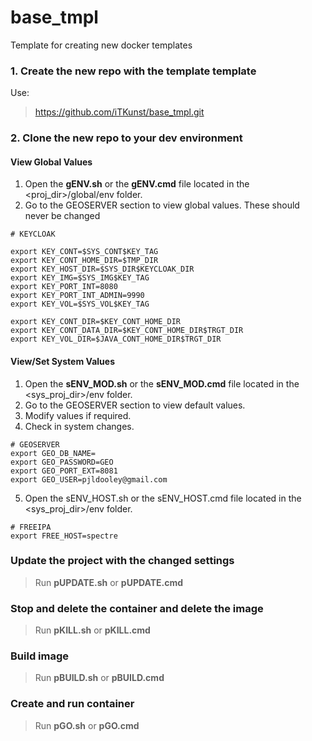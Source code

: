 # base_tmpl


Template for creating new docker templates

### 1. Create the new repo with the template template

Use:
> <https://github.com/iTKunst/base_tmpl.git>

### 2. Clone the new repo to your dev environment

#### View Global Values
1. Open the **gENV.sh** or the **gENV.cmd** file located in the <proj_dir>/global/env folder.
2. Go to the GEOSERVER section to view global values.  These should never be changed
```
# KEYCLOAK

export KEY_CONT=$SYS_CONT$KEY_TAG
export KEY_CONT_HOME_DIR=$TMP_DIR
export KEY_HOST_DIR=$SYS_DIR$KEYCLOAK_DIR
export KEY_IMG=$SYS_IMG$KEY_TAG
export KEY_PORT_INT=8080
export KEY_PORT_INT_ADMIN=9990
export KEY_VOL=$SYS_VOL$KEY_TAG

export KEY_CONT_DIR=$KEY_CONT_HOME_DIR
export KEY_CONT_DATA_DIR=$KEY_CONT_HOME_DIR$TRGT_DIR
export KEY_VOL_DIR=$JAVA_CONT_HOME_DIR$TRGT_DIR
```

#### View/Set System Values
1. Open the **sENV_MOD.sh** or the **sENV_MOD.cmd** file located in the <sys_proj_dir>/env folder.
2. Go to the GEOSERVER section to view default values.
3. Modify values if required.
4. Check in system changes.
```
# GEOSERVER
export GEO_DB_NAME=
export GEO_PASSWORD=GEO
export GEO_PORT_EXT=8081
export GEO_USER=pjldooley@gmail.com

```

5. Open the sENV_HOST.sh or the sENV_HOST.cmd file located in the <sys_proj_dir>/env folder.
```
# FREEIPA
export FREE_HOST=spectre
```
### Update the project with the changed settings
> Run **pUPDATE.sh** or **pUPDATE.cmd**

### Stop and delete the container and delete the image
> Run **pKILL.sh** or **pKILL.cmd**

### Build image
> Run **pBUILD.sh** or **pBUILD.cmd**

### Create and run container
> Run **pGO.sh** or **pGO.cmd** 
